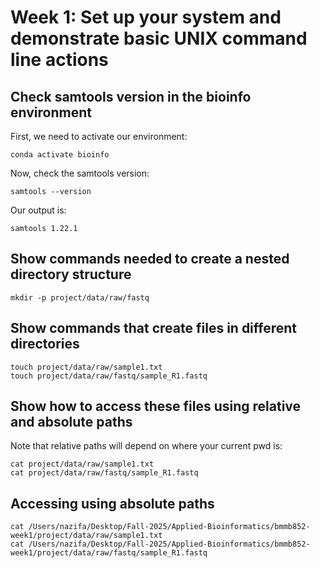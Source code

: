 # Week 1: Set up your system and demonstrate basic UNIX command line actions

## Check samtools version in the bioinfo environment

First, we need to activate our environment:

```
conda activate bioinfo
```


Now, check the samtools version:

```
samtools --version
```

Our output is:

```
samtools 1.22.1
```

## Show commands needed to create a nested directory structure

```
mkdir -p project/data/raw/fastq
```

## Show commands that create files in different directories

```
touch project/data/raw/sample1.txt
touch project/data/raw/fastq/sample_R1.fastq
```


## Show how to access these files using relative and absolute paths

Note that relative paths will depend on where your current pwd is:

```
cat project/data/raw/sample1.txt
cat project/data/raw/fastq/sample_R1.fastq
```

## Accessing using absolute paths

```
cat /Users/nazifa/Desktop/Fall-2025/Applied-Bioinformatics/bmmb852-week1/project/data/raw/sample1.txt
cat /Users/nazifa/Desktop/Fall-2025/Applied-Bioinformatics/bmmb852-week1/project/data/raw/fastq/sample_R1.fastq
```
